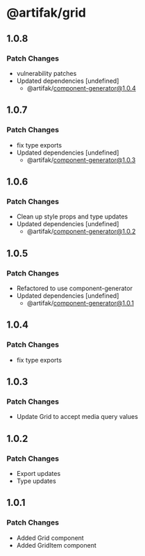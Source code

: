# @artifak/grid

## 1.0.8

### Patch Changes

- vulnerability patches
- Updated dependencies [undefined]
  - @artifak/component-generator@1.0.4

## 1.0.7

### Patch Changes

- fix type exports
- Updated dependencies [undefined]
  - @artifak/component-generator@1.0.3

## 1.0.6

### Patch Changes

- Clean up style props and type updates
- Updated dependencies [undefined]
  - @artifak/component-generator@1.0.2

## 1.0.5

### Patch Changes

- Refactored to use component-generator
- Updated dependencies [undefined]
  - @artifak/component-generator@1.0.1

## 1.0.4

### Patch Changes

- fix type exports

## 1.0.3

### Patch Changes

- Update Grid to accept media query values

## 1.0.2

### Patch Changes

- Export updates
- Type updates

## 1.0.1

### Patch Changes

- Added Grid component
- Added GridItem component
